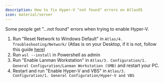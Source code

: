 ```yaml
---
description: How to fix Hyper-V "not found" errors on AtlasOS
icon: material/server
---
```


Some people get "...not found" errors when trying to enable Hyper-V.

1. Run "Reset Network to Windows Default" in `Atlas/4. Troubleshooting/Network/` (Atlas is on your Desktop, if it is not, follow this guide [here](/troubleshooting/common-issues/atlas-folder-missing))
2. Run `wsl --install` in Powershell as admin
3. Run "Enable Lanman Workstation" in `Atlas/3. Configuration/1. General Configuration/Lanman Workstation (SMB)` and restart your PC.
4. Restart and run "Enable Hyper-V and VBS" in `Atlas/3. Configuration/1. General Configuration/Hyper-V and VBS`